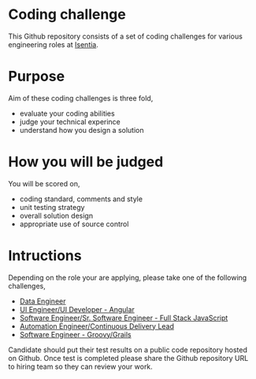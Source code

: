 # Coding challenge
This Github repository consists of a set of coding challenges for various engineering roles at [Isentia](http://www.isentia.com/).

# Purpose
Aim of these coding challenges is three fold,

- evaluate your coding abilities 
- judge your technical experince
- understand how you design a solution

# How you will be judged
You will be scored on,

- coding standard, comments and style
- unit testing strategy
- overall solution design
- appropriate use of source control

# Intructions
Depending on the role your are applying, please take one of the following challenges,

- [Data Engineer](https://github.com/Isentia/Coding-Challenge/blob/master/Data-Engineer-Coding-Challenge.md)
- [UI Engineer/UI Developer - Angular](https://github.com/Isentia/Coding-Challenge/blob/master/UI-Engineer-Angular-Coding-Challenge.md)
- [Software Engineer/Sr. Software Engineer - Full Stack JavaScript](https://github.com/Isentia/Coding-Challenge/blob/master/Software-Engineer-Full-Stack-JavaScript-Coding-Challenge.md)
- [Automation Engineer/Continuous Delivery Lead ](https://github.com/Isentia/Coding-Challenge/blob/master/Continuous-Delivery-Coding-Challenge.md)
- [Software Engineer - Groovy/Grails](https://github.com/Isentia/Coding-Challenge/blob/master/Software-Engineer-Groovy-Grails-Coding-Challenge.md)


Candidate should put their test results on a public code repository hosted on Github. Once test is completed please share the Github repository URL to hiring team so they can review your work.
